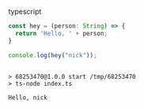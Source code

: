 typescript

``` ts
const hey = (person: String) => {
  return 'Hello, ' + person;
}

console.log(hey("nick"));
```

``` markdown-code-runner output

> 68253470@1.0.0 start /tmp/68253470
> ts-node index.ts

Hello, nick
```

